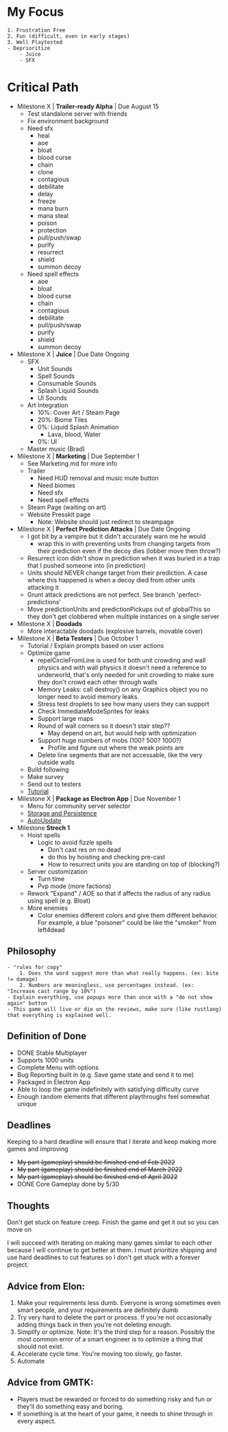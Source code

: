 # My Focus
    1. Frustration Free
    2. Fun (difficult, even in early stages)
    3. Well Playtested
    - Deprioritize
        - Juice
        - SFX
# Critical Path
- Milestone X | **Trailer-ready Alpha** | Due August 15
    - Test standalone server with friends
    - Fix environment background
    - Need sfx
        - heal
        - aoe
        - bloat
        - blood curse
        - chain
        - clone
        - contagious
        - debilitate
        - delay
        - freeze
        - mana burn
        - mana steal
        - poison
        - protection
        - pull/push/swap
        - purify
        - resurrect
        - shield
        - summon decoy
    - Need spell effects
        - aoe
        - bloat
        - blood curse
        - chain
        - contagious
        - debilitate
        - pull/push/swap
        - purify
        - shield
        - summon decoy
- Milestone X | **Juice** | Due Date Ongoing
    - SFX
        - Unit Sounds
        - Spell Sounds
        - Consumable Sounds
        - Splash Liquid Sounds
        - UI Sounds
    - Art Integration
        - 10%: Cover Art / Steam Page
        - 20%: Biome Tiles
        - 0%: Liquid Splash Animation
            - Lava, blood, Water
        - 0%: UI
    - Master music (Brad)
- Milestone X | **Marketing** | Due September 1
    - See Marketing.md for more info
    - Trailer
        - Need HUD removal and music mute button
        - Need biomes
        - Need sfx
        - Need spell effects
    - Steam Page (waiting on art)
    - Website Presskit page
        - Note: Website should just redirect to steampage
- Milestone X | **Perfect Prediction Attacks** | Due Date Ongoing
    - I got bit by a vampire but it didn't accurately warn me he would
        - wrap this in with preventing units from changing targets from their prediction even if the decoy dies (lobber move then throw?)
    - Resurrect icon didn't show in prediction when it was buried in a trap that I pushed someone into (in prediction)
    - Units should NEVER change target from their prediction. A case where this happened is when a decoy died from other units attacking it
    - Grunt attack predictions are not perfect. See branch 'perfect-predictions'
    - Move predictionUnits and predictionPickups out of globalThis so they don't get clobbered when multiple instances on a single server
- Milestone X | **Doodads**
    - More interactable doodads (explosive barrels, movable cover)
- Milestone X | **Beta Testers** | Due October 1
    - Tutorial / Explain prompts based on user actions
    - Optimize game
        - repelCircleFromLine is used for both unit crowding and wall physics and with wall physics it doesn't need a reference to underworld, that's only needed for unit crowding to make sure they don't crowd each other through walls
        - Memory Leaks: call destroy() on any Graphics object you no longer need to avoid memory leaks.
        - Stress test droplets to see how many users they can support
        - Check ImmediateModeSprites for leaks
        - Support large maps
        - Round of wall corners so it doesn't stair step??
            - May depend on art, but would help with optimization
        - Support huge numbers of mobs (100? 500? 1000?)
            - Profile and figure out where the weak points are
        - Delete line segments that are not accessable, like the very outside walls
    - Build following
    - Make survey
    - Send out to testers
    - [Tutorial](https://www.youtube.com/watch?v=-GV814cWiAw)
- Milestone X | **Package as Electron App** | Due November 1
    - Menu for community server selector
    - [Storage and Persistence](https://cameronnokes.com/blog/how-to-store-user-data-in-electron/)
    - [AutoUpdate](https://github.com/vercel/hazel)
- Milestone **Strech 1**
    - Hoist spells
        - Logic to avoid fizzle spells
            - Don't cast res on no dead
            - do this by hoisting and checking pre-cast
            - How to resurrect units you are standing on top of (blocking?)
    - Server customization
        - Turn time
        - Pvp mode (more factions)
    - Rework "Expand" / AOE so that if affects the radius of any radius using spell (e.g. Bloat)
    - More enemies
        - Color enemies different colors and give them different behavior. For example, a blue "poisoner" could be like the "smoker" from left4dead

## Philosophy
    - "rules for copy"
        1. Does the word suggest more than what really happens. (ex: bite != damage)
        2. Numbers are meaningless, use percentages instead. (ex: "Increase cast range by 10%")
    - Explain everything, use popups more than once with a "do not show again" button
    - This game will live or die on the reviews, make sure (like rustlang) that everything is explained well.

## Definition of Done
- DONE Stable Multiplayer
- Supports 1000 units
- Complete Menu with options
- Bug Reporting built in (e.g. Save game state and send it to me)
- Packaged in Electron App
- Able to loop the game indefinitely with satisfying difficulty curve
- Enough random elements that different playthroughs feel somewhat unique

## Deadlines
Keeping to a hard deadline will ensure that I iterate and keep making more games and improving

- ~~My part (gameplay) should be finished end of Feb 2022~~
- ~~My part (gameplay) should be finished end of March 2022~~
- ~~My part (gameplay) should be finished end of April 2022~~
- DONE Core Gameplay done by 5/30
## Thoughts
Don't get stuck on feature creep.  Finish the game and get it out so you can move on

I will succeed with iterating on making many games similar to each other because I will continue to get better at them.  I must prioritize shipping and use hard deadlines to cut features so I don't get stuck with a forever project.

## Advice from Elon:
1. Make your requirements less dumb.  Everyone is wrong sometimes even smart people, and your requirements are definitely dumb
2. Try very hard to delete the part or process.  If you're not occasionally adding things back in then you're not deleting enough.
3. Simplify or optimize.  Note: It's the third step for a reason. Possibly the most common error of a smart engineer is to optimize a thing that should not exist.
4. Accelerate cycle time.  You're moving too slowly, go faster.
5. Automate

## Advice from GMTK:
- Players must be rewarded or forced to do something risky and fun or they'll do something easy and boring.
- If something is at the heart of your game, it needs to shine through in every aspect.